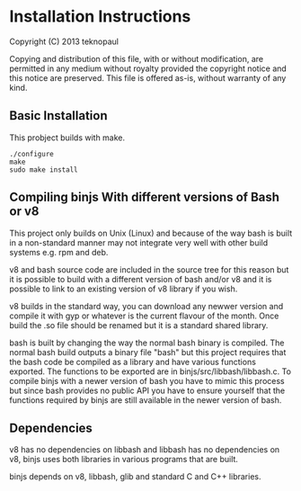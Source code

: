 
# Installation Instructions

Copyright (C) 2013 teknopaul

   Copying and distribution of this file, with or without modification,
are permitted in any medium without royalty provided the copyright
notice and this notice are preserved.  This file is offered as-is,
without warranty of any kind.

## Basic Installation

   This probject builds with make.

    ./configure
    make
    sudo make install

## Compiling binjs With different versions of Bash or v8

   This project only builds on Unix (Linux) and because of the way 
bash is built in a non-standard manner may not integrate very well 
with other build systems e.g. rpm and deb.

   v8 and bash source code are included in the source tree for this
reason but it is possible to build with a different version of bash
and/or v8 and it is possible to link to an existing version of v8 
library if you wish.

   v8 builds in the standard way, you can download any newwer 
version and compile it with gyp or whatever is the current flavour 
of the month.  Once build the .so file should be renamed but it is
a standard shared library.

   bash is built by changing the way the normal bash binary is
compiled.  The normal bash build outputs a binary file "bash"
but this project requires that the bash code be compiled as a library 
and have various functions exported.  The functions to be exported
are in binjs/src/libbash/libbash.c. 
   To compile binjs with a newer version of bash you have to mimic this
process but since bash provides no public API you have to ensure yourself
that the functions required by binjs are still available in the newer 
version of bash.

## Dependencies

   v8 has no dependencies on libbash and libbash has no dependencies
on v8,  binjs uses both libraries in various programs that are built.

   binjs depends on v8, libbash, glib and standard C and C++ libraries.

